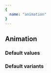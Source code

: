 ```yaml
---
{
  name: "animation"
}
---
```


## Animation

### Default values
<!-- defaults.values.start -->
<!-- defaults.values.end -->


### Default variants
<!-- defaults.variants.start -->
<!-- defaults.variants.end -->
